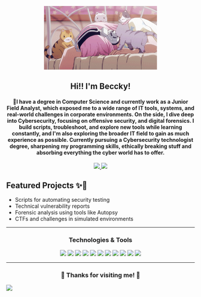 <p align="center"> <img src="127632.gif" width="60%" /> 
<h2 align="center"> Hi!! I'm Beccky! </h2> 
<h4 align="center">🐾I have a degree in Computer Science and currently work as a Junior Field Analyst, which exposed me to a wide range of IT tools, systems, and real-world challenges in corporate environments. On the side, I dive deep into Cybersecurity, focusing on offensive security, and digital forensics. I build scripts, troubleshoot, and explore new tools while learning constantly, and I'm also exploring the broader IT field to gain as much experience as possible. Currently pursuing a Cybersecurity technologist degree, sharpening my programming skills, ethically breaking stuff and absorbing everything the cyber world has to offer.</h4>
<p align="center">
<a href="https://www.linkedin.com/in/rebecca-silva-1642251b9?utm_source=share&utm_campaign=share_via&utm_content=profile&utm_medium=ios_app" target="_blank">
<img src="https://img.shields.io/badge/LinkedIn-ffcce7?style=for-the-badge&logo=linkedin&logoColor=white&color=F4A6C1" />
</a>
<a href="mailto:beccafariasilva@gmail.com">
<img src="https://img.shields.io/badge/Gmail-ffcce7?style=for-the-badge&logo=gmail&logoColor=white&color=F4A6C1" />
</a>
</p>

## Featured Projects ✨🩷
- Scripts for automating security testing
- Technical vulnerability reports
- Forensic analysis using tools like Autopsy
- CTFs and challenges in simulated environments



---

<h3 align="center"> Technologies & Tools </h3>
<p align="center">
<img src="https://cdn.jsdelivr.net/gh/devicons/devicon/icons/python/python-original.svg" width="40" />
<img src="https://cdn.jsdelivr.net/gh/devicons/devicon/icons/bash/bash-original.svg" width="40" />
<img src="https://cdn.jsdelivr.net/gh/devicons/devicon/icons/linux/linux-original.svg" width="40" />
<img src="https://cdn.jsdelivr.net/gh/devicons/devicon/icons/vscode/vscode-original.svg" width="40" />
<img src="https://cdn.jsdelivr.net/gh/devicons/devicon/icons/github/github-original.svg" width="40" />
<img src="https://cdn.jsdelivr.net/gh/devicons/devicon/icons/windows8/windows8-original.svg" width="40" />
<img src="https://cdn.jsdelivr.net/gh/devicons/devicon/icons/java/java-original.svg" width="40" />
<img src="https://cdn.jsdelivr.net/gh/devicons/devicon/icons/csharp/csharp-original.svg" width="40" />
<img src="https://cdn.jsdelivr.net/gh/devicons/devicon/icons/dot-net/dot-net-original.svg" width="40" />
<img src="https://cdn.jsdelivr.net/gh/devicons/devicon/icons/powershell/powershell-original.svg" width="40" />
<img src="https://cdn.jsdelivr.net/gh/devicons/devicon/icons/mysql/mysql-original.svg" width="40" />
</p>

---

<h3 align="center"> 💖 Thanks for visiting me! 💖</h3>
<img src="https://media.giphy.com/media/XIqCQx02E1U9W/giphy.gif" width="100" />
